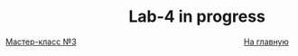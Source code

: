 

# Lab-4 in progress













[//]: # (к оглавлению и на прочие лабы)
<div style="position: absolute; left: 10px">
    <a style="text-align: right" href="lab-3.html">Мастер-класс №3</a>
</div>
<div style="position: absolute; left: 45%">
    <a href="../../secondcourse.html">На главную</a>
</div>
<div style="position: absolute; right: 10px">
    <a style="text-align: right" href="#"></a>
</div>